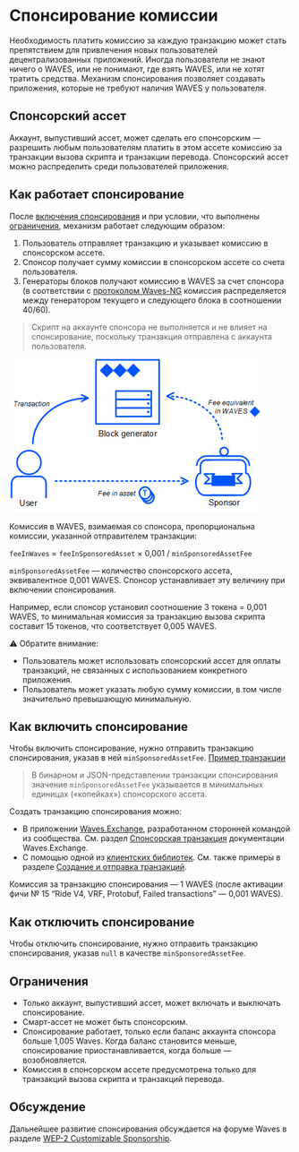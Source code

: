 # Спонсирование комиссии

Необходимость платить комиссию за каждую транзакцию может стать препятствием для привлечения новых пользователей децентрализованных приложений. Иногда пользователи не знают ничего о WAVES, или не понимают, где взять WAVES, или не хотят тратить средства. Механизм спонсирования позволяет создавать приложения, которые не требуют наличия WAVES у пользователя.

## Спонсорский ассет

Аккаунт, выпустивший ассет, может сделать его спонсорским — разрешить любым пользователям платить в этом ассете комиссию за транзакции вызова скрипта и транзакции перевода. Спонсорский ассет можно распределить среди пользователей приложения.

## Как работает спонсирование

После [включения спонсирования](#как-включить-спонсирование) и при условии, что выполнены [ограничения](#ограничения), механизм работает следующим образом:

1. Пользователь отправляет транзакцию и указывает комиссию в спонсорском ассете.
2. Спонсор получает сумму комиссии в спонсорском ассете со счета пользователя.
3. Генераторы блоков получают комиссию в WAVES за счет спонсора (в соответствии с [протоколом Waves-NG](/ru/blockchain/waves-protocol/waves-ng-protocol) комиссия распределяется между генератором текущего и следующего блока в соотношении 40/60).

> Скрипт на аккаунте спонсора не выполняется и не влияет на спонсирование, поскольку транзакция отправлена с аккаунта пользователя.

![](./_assets/sponsorship.png)

Комиссия в WAVES, взимаемая со спонсора, пропорциональна комиссии, указанной отправителем транзакции:

`feeInWaves` = `feeInSponsoredAsset` × 0,001 / `minSponsoredAssetFee`

`minSponsoredAssetFee` — количество спонсорского ассета, эквивалентное 0,001 WAVES. Спонсор устанавливает эту величину при включении спонсирования.

Например, если спонсор установил соотношение 3 токена = 0,001 WAVES, то минимальная комиссия за транзакцию вызова скрипта составит 15 токенов, что соответствует 0,005 WAVES.

:warning: Обратите внимание:

* Пользователь может использовать спонсорский ассет для оплаты транзакций, не связанных с использованием конкретного приложения.
* Пользователь может указать любую сумму комиссии, в том числе значительно превышающую минимальную.

## Как включить спонсирование

Чтобы включить спонсирование, нужно отправить транзакцию спонсирования, указав в ней `minSponsoredAssetFee`. [Пример транзакции](https://testnet.wavesexplorer.com/tx/5gHUMzmBfn4KP3tELzHtw3EYR947rzWUp5PuyF7hUW23)

> В бинарном и JSON-представлении транзакции спонсирования значение `minSponsoredAssetFee` указывается в минимальных единицах («копейках») спонсорского ассета.

Создать транзакцию спонсирования можно:
* В приложении [Waves.Exchange](https://waves.exchange/), разработанном сторонней командой из сообщества. См. раздел [Спонсорская транзакция](https://docs.waves.exchange/ru/waves-exchange/waves-exchange-online-desktop/online-desktop-asset/online-desktop-sponsored-trx) документации Waves.Exchange.
* С помощью одной из [клиентских библиотек](/ru/building-apps/waves-api-and-sdk/client-libraries/). См. также примеры в разделе [Создание и отправка транзакций](/ru/building-apps/how-to/basic/transaction).

Комиссия за транзакцию спонсирования — 1 WAVES (после активации фичи №&nbsp;15 “Ride V4, VRF, Protobuf, Failed transactions” — 0,001 WAVES).

## Как отключить спонсирование

Чтобы отключить спонсирование, нужно отправить транзакцию спонсирования, указав `null` в качестве `minSponsoredAssetFee`.

## Ограничения

* Только аккаунт, выпустивший ассет, может включать и выключать спонсирование.
* Смарт-ассет не может быть спонсорским.
* Спонсирование работает, только если баланс аккаунта спонсора больше 1,005 Waves. Когда баланс становится меньше, спонсирование приостанавливается, когда больше — возобновляется.
* Комиссия в спонсорском ассете предусмотрена только для транзакций вызова скрипта и транзакций перевода.

## Обсуждение

Дальнейшее развитие спонсирования обсуждается на форуме Waves в разделе [WEP-2 Customizable Sponsorship](https://forum.waves.tech/t/wep-2-customizable-sponsorship/15880).
